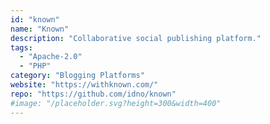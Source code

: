 ```yaml
---
id: "known"
name: "Known"
description: "Collaborative social publishing platform."
tags:
  - "Apache-2.0"
  - "PHP"
category: "Blogging Platforms"
website: "https://withknown.com/"
repo: "https://github.com/idno/known"
#image: "/placeholder.svg?height=300&width=400"
---
```


